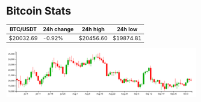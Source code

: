 # Bitcoin Stats

BTC/USDT|24h change|24h high|24h low|
|---|---|---|---|
|$20032.69|-0.92%|$20456.60|$19874.81|

<img src="./chart.svg">
